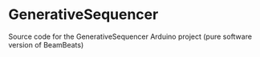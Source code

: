 # GenerativeSequencer
Source code for the GenerativeSequencer Arduino project (pure software version of BeamBeats)
